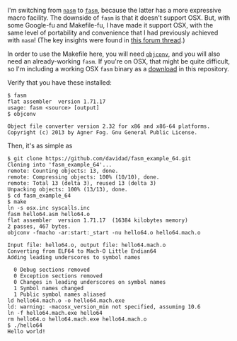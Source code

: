 I'm switching from [`nasm`](http://www.nasm.us/) to [`fasm`](http://flatassembler.net/), because the latter has
a more expressive macro facility. The downside of `fasm` is that it doesn't support OSX. But, with some Google-fu and Makefile-fu,
I have made it support OSX, with the same level of portability and convenience that I had previously achieved
with `nasm`! (The key insights were found in [this forum thread](http://board.flatassembler.net/topic.php?t=13413).)

In order to use the Makefile here, you will need [`objconv`](http://www.agner.org/optimize/#objconv), and you will also
need an already-working `fasm`. If you're on OSX, that might be quite difficult, so I'm including a working OSX
`fasm` binary as a [download](https://github.com/davidad/fasm_example_64/releases/download/v0.1/fasm) in this repository.

Verify that you have these installed:

    $ fasm
    flat assembler  version 1.71.17
    usage: fasm <source> [output]
    $ objconv
    
    Object file converter version 2.32 for x86 and x86-64 platforms.
    Copyright (c) 2013 by Agner Fog. Gnu General Public License.

Then, it's as simple as

```ShellSession
$ git clone https://github.com/davidad/fasm_example_64.git
Cloning into 'fasm_example_64'...
remote: Counting objects: 13, done.
remote: Compressing objects: 100% (10/10), done.
remote: Total 13 (delta 3), reused 13 (delta 3)
Unpacking objects: 100% (13/13), done.
$ cd fasm_example_64
$ make
ln -s osx.inc syscalls.inc
fasm hello64.asm hello64.o
flat assembler  version 1.71.17  (16384 kilobytes memory)
2 passes, 467 bytes.
objconv -fmacho -ar:start:_start -nu hello64.o hello64.mach.o

Input file: hello64.o, output file: hello64.mach.o
Converting from ELF64 to Mach-O Little Endian64
Adding leading underscores to symbol names

  0 Debug sections removed
  0 Exception sections removed
  0 Changes in leading underscores on symbol names
  1 Symbol names changed
  1 Public symbol names aliased
ld hello64.mach.o -o hello64.mach.exe
ld: warning: -macosx_version_min not specified, assuming 10.6
ln -f hello64.mach.exe hello64
rm hello64.o hello64.mach.exe hello64.mach.o
$ ./hello64
Hello world!
```
